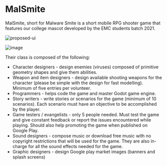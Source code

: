 # MalSmite

MalSmite, short for Malware Smite is a short mobile RPG shooter game that features our college mascot developed by the EMC students batch 2021.

![proposed-ui](https://user-images.githubusercontent.com/7346165/118435483-a4137e00-b711-11eb-9e4f-1220a720ec4d.png)

![image](https://user-images.githubusercontent.com/7346165/123878597-ee735600-d971-11eb-80af-b769f0c5c616.png)

Their class is composed of the following:
* Character designers - design enemies (viruses) composed of primitive geometry shapes and give them abilities.
* Weapon and item designers - design available shooting weapons for the character (please be simple with the design for fast modelling). Minimum of five entries per volunteer.
* Programmers - helps code the game and master Godot game engine.
* Story writers - write stories or scenarios for the game (minimum of 10 scenarios). Each scenario must have an objective to be accomplished by the player.
* Game testers / evangelists - only 5 people needed. Must test the game and give constant feedback or report the issues encountered while playing. Should also help promoting the game when published on Google Play.
* Sound designers - compose music or download free music with no copyright restrictions that will be used for the game. They are also in-charge for all the sound effects needed for the game.
* Graphic designers - design Google play market images (banners and splash screens)
